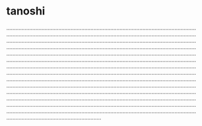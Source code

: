 # tanoshi

......................................................................................................................................................................................................................................................................................................................................................................................................................................................................................................................................................................................................................................................................................................................................................................................................................................................................................................................................................................................................................................................................................................................................................................................................................................................................................................................................................................................................................................................................................................................................................................................................................................................................................................................................................................................................................................................................
